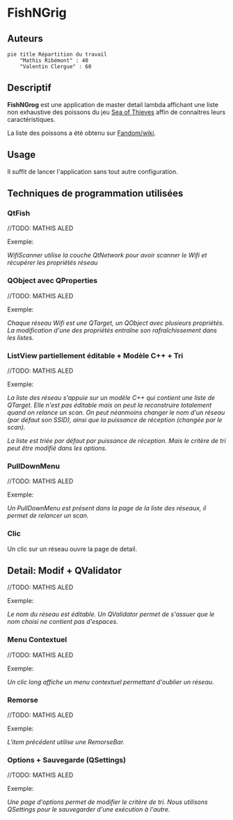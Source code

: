 # FishNGrig

## Auteurs

```mermaid
pie title Répartition du travail
    "Mathis Ribémont" : 40
    "Valentin Clergue" : 60
```

## Descriptif

**FishNGrog** est une application de master detail lambda affichant une liste non exhaustive des poissons du jeu [Sea of Thieves](https://www.seaofthieves.com) affin de connaitres leurs caractéristiques.

La liste des poissons a été obtenu sur [Fandom/wiki](https://seaofthieves.fandom.com/wiki/Fish).

## Usage

Il suffit de lancer l'application sans tout autre configuration.

## Techniques de programmation utilisées

### QtFish

//TODO: MATHIS ALED

Exemple:

*WifiScanner utilise la couche QtNetwork pour avoir scanner le Wifi et récupérer les propriétés réseau*

### QObject avec QProperties

//TODO: MATHIS ALED

Exemple:

*Chaque réseau Wifi est une QTarget, un QObject avec plusieurs propriétés. La modification d'une des propriétés entraîne son rafraîchissement dans les listes.*

### ListView partiellement éditable + Modèle C++ + Tri

//TODO: MATHIS ALED

Exemple:

*La liste des réseau s'appuie sur un modèle C++ qui contient une liste de QTarget. Elle n'est pas éditable mais on peut la reconstruire totalement quand on relance un scan. On peut néanmoins changer le nom d'un réseau (par défaut son SSID), ainsi que la puissance de réception (changée par le scan).*

*La liste est triée par défaut par puissance de réception. Mais le critère de tri peut être modifié dans les options.*

### PullDownMenu

//TODO: MATHIS ALED

Exemple:

*Un PullDownMenu est présent dans la page de la liste des réseaux, il permet de relancer un scan.*

### Clic

Un clic sur un réseau ouvre la page de detail.

## Detail: Modif + QValidator

//TODO: MATHIS ALED

Exemple:

*Le nom du réseau est éditable. Un QValidator permet de s'assuer que le nom choisi ne contient pas d'espaces.*

### Menu Contextuel

//TODO: MATHIS ALED

Exemple:

*Un clic long affiche un menu contextuel permettant d'oublier un réseau.*

### Remorse

//TODO: MATHIS ALED

Exemple:

*L'item précédent utilise une RemorseBar.*

### Options + Sauvegarde (QSettings)

//TODO: MATHIS ALED

Exemple:

*Une page d'options permet de modifier le critère de tri. Nous utilisons QSettings pour le sauvegarder d'une exécution à l'autre.*